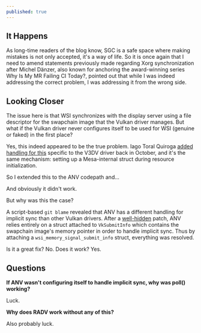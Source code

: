 ```yaml
---
published: true
---
```

## It Happens

As long-time readers of the blog know, SGC is a safe space where making mistakes is not only accepted, it's a way of life. So it is once again that I need to amend statements previously made regarding Xorg synchronization after Michel Dänzer, also known for anchoring the award-winning series Why Is My MR Failing CI Today?, pointed out that while I was indeed addressing the correct problem, I was addressing it from the wrong side.

## Looking Closer
The issue here is that WSI synchronizes with the display server using a file descriptor for the swapchain image that the Vulkan driver manages. But what if the Vulkan driver never configures itself to be used for WSI (genuine or faked) in the first place?

Yes, this indeed appeared to be the true problem. Iago Toral Quiroga [added handling for this](https://gitlab.freedesktop.org/mesa/mesa/-/merge_requests/7378) specific to the V3DV driver back in October, and it's the same mechanism: setting up a Mesa-internal struct during resource initialization.

So I extended this to the ANV codepath and...

And obviously it didn't work.

But why was this the case?

A script-based `git blame` revealed that ANV has a different handling for implicit sync than other Vulkan drivers. After a [well-hidden](https://gitlab.freedesktop.org/mesa/mesa/-/commit/ccb7d606f1a2939d5a784f1ec491cffc62e8f814) patch, ANV relies entirely on a struct attached to `VkSubmitInfo` which contains the swapchain image's memory pointer in order to handle implicit sync. Thus by attaching a `wsi_memory_signal_submit_info` struct, everything was resolved.

Is it a great fix? No. Does it work? Yes.

## Questions
**If ANV wasn't configuring itself to handle implicit sync, why was poll() working?**

Luck.

**Why does RADV work without any of this?**

Also probably luck.
